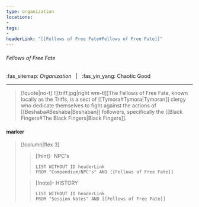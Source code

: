 ```yaml
---
type: organization
locations:
-
tags:
- 
headerLink: "[[Fellows of Free Fate#Fellows of Free Fate]]"
---
```


###### Fellows of Free Fate
<span class="sub2">:fas_sitemap: *Organization* &nbsp; | &nbsp; :fas_yin_yang:  Chaotic Good</span>
___

> [!quote|no-t]
>![[triff.jpg|right wm-tl]]The Fellows of Free Fate, known locally as the Triffs, is a sect of [[Tymora#Tymora|Tymoran]] clergy who dedicate themselves to fight against the actions of [[Beshaba#Beshaba|Beshaban]] followers, specifically the [[Black Fingers#The Black Fingers|Black Fingers]].

#### marker
> [!column|flex 3]
>>[!hint]- NPC's
>>```dataview
>>LIST WITHOUT ID headerLink
>>FROM "Compendium/NPC's" AND [[Fellows of Free Fate]]
>
>>[!note]- HISTORY
>>```dataview
>>LIST WITHOUT ID headerLink
>>FROM "Session Notes" AND [[Fellows of Free Fate]]